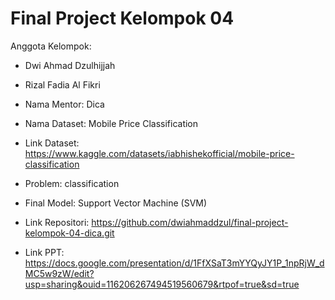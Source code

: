 # Final Project Kelompok 04
Anggota Kelompok:
- Dwi Ahmad Dzulhijjah 
- Rizal Fadia Al Fikri 

- Nama Mentor: Dica
- Nama Dataset: Mobile Price Classification
- Link Dataset: https://www.kaggle.com/datasets/iabhishekofficial/mobile-price-classification
- Problem: classification
- Final Model: Support Vector Machine (SVM)
- Link Repositori: https://github.com/dwiahmaddzul/final-project-kelompok-04-dica.git
- Link PPT: https://docs.google.com/presentation/d/1FfXSaT3mYYQyJY1P_1npRjW_dMC5w9zW/edit?usp=sharing&ouid=116206267494519560679&rtpof=true&sd=true
